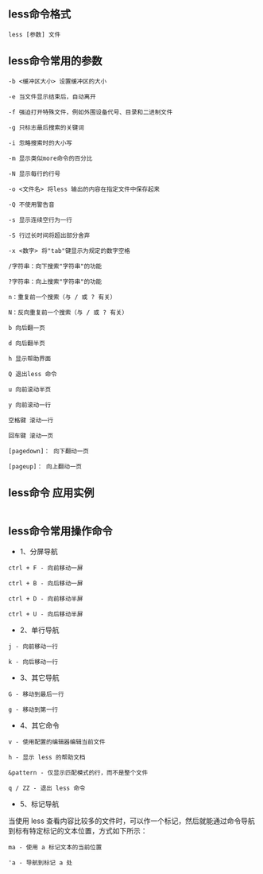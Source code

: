 ## less命令格式
````
less [参数] 文件
````
## less命令常用的参数
````
-b <缓冲区大小> 设置缓冲区的大小 

-e 当文件显示结束后，自动离开 

-f 强迫打开特殊文件，例如外围设备代号、目录和二进制文件 

-g 只标志最后搜索的关键词 

-i 忽略搜索时的大小写 

-m 显示类似more命令的百分比 

-N 显示每行的行号 

-o <文件名> 将less 输出的内容在指定文件中保存起来 

-Q 不使用警告音 

-s 显示连续空行为一行 

-S 行过长时间将超出部分舍弃 

-x <数字> 将"tab"键显示为规定的数字空格 

/字符串：向下搜索"字符串"的功能 

?字符串：向上搜索"字符串"的功能 

n：重复前一个搜索（与 / 或 ? 有关） 

N：反向重复前一个搜索（与 / 或 ? 有关） 

b 向后翻一页 

d 向后翻半页 

h 显示帮助界面 

Q 退出less 命令 

u 向前滚动半页 

y 向前滚动一行 

空格键 滚动一行 

回车键 滚动一页 

[pagedown]： 向下翻动一页 

[pageup]： 向上翻动一页
````
## less命令 应用实例
````

````
## less命令常用操作命令
* 1、分屏导航
````
ctrl + F - 向前移动一屏 

ctrl + B - 向后移动一屏 

ctrl + D - 向前移动半屏 

ctrl + U - 向后移动半屏
````
* 2、单行导航
````
j - 向前移动一行 

k - 向后移动一行
````
* 3、其它导航
````
G - 移动到最后一行 

g - 移动到第一行
````
* 4、其它命令
````
v - 使用配置的编辑器编辑当前文件 

h - 显示 less 的帮助文档 

&pattern - 仅显示匹配模式的行，而不是整个文件

q / ZZ - 退出 less 命令
````
* 5、标记导航

当使用 less 查看内容比较多的文件时，可以作一个标记，然后就能通过命令导航到标有特定标记的文本位置，方式如下所示：
````
ma - 使用 a 标记文本的当前位置 

'a - 导航到标记 a 处
````
